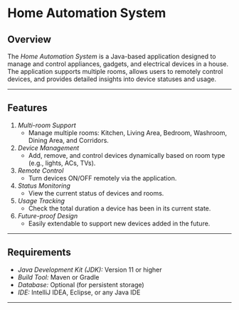 # Home Automation System  

## Overview  
The *Home Automation System* is a Java-based application designed to manage and control appliances, gadgets, and electrical devices in a house. The application supports multiple rooms, allows users to remotely control devices, and provides detailed insights into device statuses and usage.  

---

## Features  
1. *Multi-room Support*  
   - Manage multiple rooms: Kitchen, Living Area, Bedroom, Washroom, Dining Area, and Corridors.  
2. *Device Management*  
   - Add, remove, and control devices dynamically based on room type (e.g., lights, ACs, TVs).  
3. *Remote Control*  
   - Turn devices ON/OFF remotely via the application.  
4. *Status Monitoring*  
   - View the current status of devices and rooms.  
5. *Usage Tracking*  
   - Check the total duration a device has been in its current state.  
6. *Future-proof Design*  
   - Easily extendable to support new devices added in the future.  

---

## Requirements  
- *Java Development Kit (JDK):* Version 11 or higher  
- *Build Tool:* Maven or Gradle  
- *Database:* Optional (for persistent storage)  
- *IDE:* IntelliJ IDEA, Eclipse, or any Java IDE  

---
